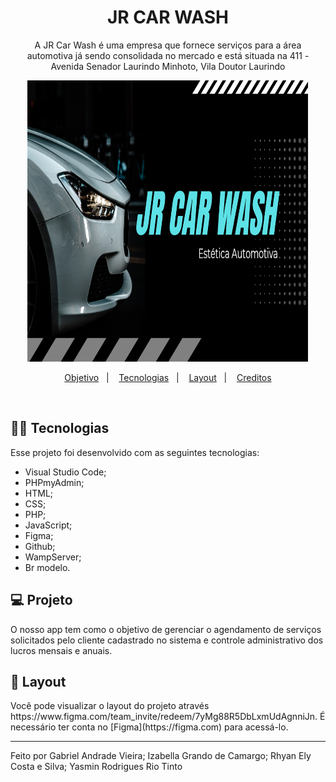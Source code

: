 <h1 align="center">JR CAR WASH</h1>

<p align="center">A JR Car Wash é uma empresa que fornece serviços para a área automotiva já sendo consolidada no mercado e está situada na 411 - Avenida Senador Laurindo Minhoto, Vila Doutor Laurindo</p>


<p align="center">
  <img alt="imagem da logo" src="./src/images/carwash.png" height ="450px" width= "450px">
</p>

<p align="center">
  <a href="#-tecnologias">Objetivo</a>&nbsp;&nbsp;&nbsp;|&nbsp;&nbsp;&nbsp;
  <a href="#-projeto">Tecnologias</a>&nbsp;&nbsp;&nbsp;|&nbsp;&nbsp;&nbsp;
  <a href="#-layout">Layout</a>&nbsp;&nbsp;&nbsp;|&nbsp;&nbsp;&nbsp;
  <a href="#memo-licença">Creditos</a>
</p>


<br>

## 👨‍💻 Tecnologias

Esse projeto foi desenvolvido com as seguintes tecnologias:

-	Visual Studio Code;
-	PHPmyAdmin;
-	HTML;
-	CSS;
-	PHP;
-	JavaScript;
-	Figma;
-	Github;
-	WampServer;
-	Br modelo.


## 💻 Projeto

O nosso app tem como o objetivo de gerenciar o agendamento de serviços solicitados pelo cliente cadastrado no sistema e controle administrativo dos lucros mensais e anuais.

## 🔖 Layout

<p>Você pode visualizar o layout do projeto através https://www.figma.com/team_invite/redeem/7yMg88R5DbLxmUdAgnniJn. É necessário ter conta no [Figma](https://figma.com) para acessá-lo.</p>




---

Feito por Gabriel Andrade Vieira; Izabella Grando de Camargo; Rhyan Ely Costa e Silva; Yasmin Rodrigues Rio Tinto
